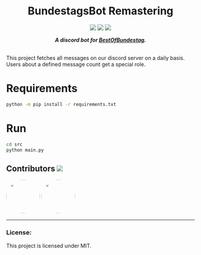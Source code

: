 <h1 align="center">BundestagsBot Remastering</h1>
<p align="center">
    <a href="https://discord.gg/ezMtSwR"><img src="https://discordapp.com/api/guilds/531445761733296130/embed.png"/></a>
    <a href="https://github.com/bundestagsbot/bundestagsbotanalyzer/blob/master/LICENSE"><img src="https://img.shields.io/github/license/bundestagsBot/bundestagsbotanalyzer.svg"/></a>
    <img src="http://hits.dwyl.io/bundestagsbot/bundestagsbotanalyzer.svg)](http://hits.dwyl.io/bundestagsbot/bundestagsbotanalyzer"/>
</p>
<div align="center">
     <strong><i>
          A discord bot for <a href="https://www.youtube.com/channel/UCkN8kMDOekn8uxxxsvwEnow">BestOfBundestag</a>. 
     </i></strong>
</div>
<br/>

This project fetches all messages on our discord server on a daily basis.<br/>
Users about a defined message count get a special role.

# Requirements
```bash
python -m pip install -r requirements.txt
```

# Run
```bash
cd src
python main.py
```

## Contributors <img src="https://img.shields.io/badge/contributions-welcome-brightgreen.svg?style=flat"/>
<a href="https://github.com/zaanposni"><img src="https://avatars3.githubusercontent.com/u/24491035?s=460&v=4"
                                            height=90px, width=90px style="border-radius: 50%" /></a>
<a href="https://github.com/loknop"><img src="https://avatars1.githubusercontent.com/u/43909694?s=460&v=4"
                                            height=90px, width=90px style="border-radius: 50%" /></a>
<hr />

### License:

This project is licensed under MIT.
